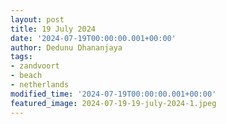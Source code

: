 ```yaml
---
layout: post
title: 19 July 2024
date: '2024-07-19T00:00:00.001+00:00'
author: Dedunu Dhananjaya
tags:
- zandvoort
- beach
- netherlands
modified_time: '2024-07-19T00:00:00.001+00:00'
featured_image: 2024-07-19-19-july-2024-1.jpeg
---
```

